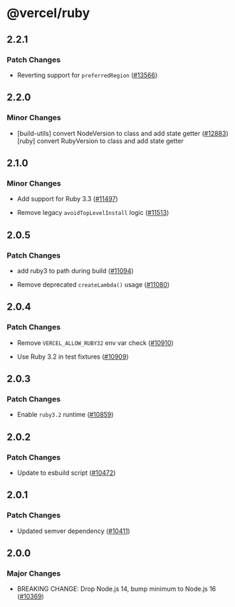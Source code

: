 # @vercel/ruby

## 2.2.1

### Patch Changes

- Reverting support for `preferredRegion` ([#13566](https://github.com/vercel/vercel/pull/13566))

## 2.2.0

### Minor Changes

- [build-utils] convert NodeVersion to class and add state getter ([#12883](https://github.com/vercel/vercel/pull/12883))
  [ruby] convert RubyVersion to class and add state getter

## 2.1.0

### Minor Changes

- Add support for Ruby 3.3 ([#11497](https://github.com/vercel/vercel/pull/11497))

- Remove legacy `avoidTopLevelInstall` logic ([#11513](https://github.com/vercel/vercel/pull/11513))

## 2.0.5

### Patch Changes

- add ruby3 to path during build ([#11094](https://github.com/vercel/vercel/pull/11094))

- Remove deprecated `createLambda()` usage ([#11080](https://github.com/vercel/vercel/pull/11080))

## 2.0.4

### Patch Changes

- Remove `VERCEL_ALLOW_RUBY32` env var check ([#10910](https://github.com/vercel/vercel/pull/10910))

- Use Ruby 3.2 in test fixtures ([#10909](https://github.com/vercel/vercel/pull/10909))

## 2.0.3

### Patch Changes

- Enable `ruby3.2` runtime ([#10859](https://github.com/vercel/vercel/pull/10859))

## 2.0.2

### Patch Changes

- Update to esbuild script ([#10472](https://github.com/vercel/vercel/pull/10472))

## 2.0.1

### Patch Changes

- Updated semver dependency ([#10411](https://github.com/vercel/vercel/pull/10411))

## 2.0.0

### Major Changes

- BREAKING CHANGE: Drop Node.js 14, bump minimum to Node.js 16 ([#10369](https://github.com/vercel/vercel/pull/10369))
